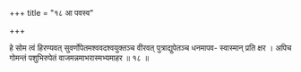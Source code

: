 +++
title = "१८ आ पवस्व"

+++

हे सोम त्वं हिरण्यवत् सुवर्णोपेतमश्ववदश्वयुक्तञ्च वीरवत् पुत्राद्युपेतञ्च धनमापव- स्वास्मान् प्रति क्षर । अपिच गोमन्तं पशुभिरुपेतं वाजमन्नमाभरास्मभ्यमाहर ॥ १८ ॥